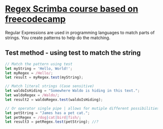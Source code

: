 # [Regex Scrimba course based on freecodecamp](https://scrimba.com/course/gregularexpressions)

Regular Expressions are used in programming languages to match parts of strings. You create patterns to help do the matching.

## Test method - using test to match the string
```js
// Match the pattern using test
let myString = 'Hello, World!';
let myRegex = /Hello/;
let result = myRegex.test(myString);

// Match literal strings (Case sensitive)
let waldoIsHiding = "Somewhere Waldo is hiding in this text.";
let waldoRegex = /Waldo/;
let result2 = waldoRegex.test(waldoIsHiding);

// Or operator single pipe | allows for mutiple different possibilities
let petString = "James has a pet cat.";
let petRegex = /dog|cat|bird|fish/;
let result3 = petRegex.test(petString); //?
```
